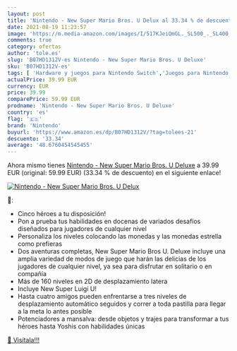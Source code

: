 ```yaml
---
layout: post
title: 'Nintendo - New Super Mario Bros. U Delux al 33.34 % de descuento'
date: 2021-08-19 11:23:57
image: 'https://m.media-amazon.com/images/I/517KJeiQmGL._SL500_._SL400_.jpg'
comments: true
category: ofertas
author: 'tole.es'
slug: 'B07HD1312V-es Nintendo - New Super Mario Bros. U Deluxe'
sku: 'B07HD1312V-es'
tags: [ 'Hardware y juegos para Nintendo Switch','Juegos para Nintendo Switch','Videojuegos','nintendo', ]
actualPrice: 39.99 EUR
currency: EUR
price: 39.99
comparePrice: 59.99 EUR
prodname: 'Nintendo - New Super Mario Bros. U Deluxe'
country: 'es'
flag: '🇪🇸'
brand: 'Nintendo'
buyurl: 'https://www.amazon.es/dp/B07HD1312V/?tag=tolees-21'
descuento: '33.34'
average: '48.6760454545455'
---
```


Ahora mismo tienes [Nintendo - New Super Mario Bros. U Deluxe](https://www.amazon.es/dp/B07HD1312V/?tag=tolees-21) a 39.99 EUR (original: 59.99 EUR) (33.34 %  de descuento) en el siguiente enlace!

[![Nintendo - New Super Mario Bros. U Delux](https://m.media-amazon.com/images/I/517KJeiQmGL._SL500_._SL400_.jpg)](https://www.amazon.es/dp/B07HD1312V/?tag=tolees-21)

🔎:

- Cinco héroes a tu disposición!
- Pon a prueba tus habilidades en docenas de variados desafíos diseñados para jugadores de cualquier nivel
- Personaliza los niveles colocando las monedas y las monedas estrella como prefieras
- Dos aventuras completas, New Super Mario Bros U. Deluxe incluye una amplia variedad de modos de juego que harán las delicias de los jugadores de cualquier nivel, ya sea para disfrutar en solitario o en compañía
- Más de 160 niveles en 2D de desplazamiento latera
- Incluye New Super Luigi U!
- Hasta cuatro amigos pueden enfrentarse a tres niveles de desplazamiento automático seguidos y correr a toda pastilla para llegar a la meta lo antes posible
- Potenciadores a mansalva: desde objetos y trajes para transformar a tus héroes hasta Yoshis con habilidades únicas

[🛒 Visítala!!!](https://www.amazon.es/dp/B07HD1312V/?tag=tolees-21)
